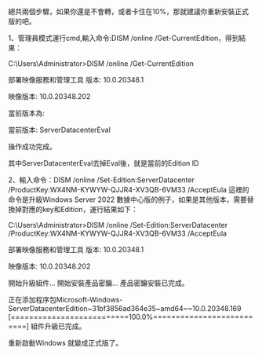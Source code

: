 總共兩個步驟，如果你還是不會轉，或者卡住在10%，那就建議你重新安裝正式版的吧。

1、管理員模式運行cmd,輸入命令:DISM /online /Get-CurrentEdition，得到結果：

C:\Users\Administrator>DISM /online /Get-CurrentEdition

部署映像服務和管理工具
版本: 10.0.20348.1

映像版本: 10.0.20348.202

當前版本為:

當前版本: ServerDatacenterEval

操作成功完成。

其中ServerDatacenterEval去掉Eval後，就是當前的Edition ID

2、輸入命令：DISM /online /Set-Edition:ServerDatacenter /ProductKey:WX4NM-KYWYW-QJJR4-XV3QB-6VM33 /AcceptEula 這裡的命令是升級Windows Server 2022 數據中心版的例子，如果是其他版本，需要替換掉對應的key和Edition，運行結果如下：

C:\Users\Administrator>DISM /online /Set-Edition:ServerDatacenter /ProductKey:WX4NM-KYWYW-QJJR4-XV3QB-6VM33 /AcceptEula

部署映像服務和管理工具
版本: 10.0.20348.1

映像版本: 10.0.20348.202

開始升級組件...
開始安裝產品密鑰...
產品密鑰安裝已完成。

正在添加程序包Microsoft-Windows-ServerDatacenterEdition~31bf3856ad364e35~amd64~~10.0.20348.169
[==========================100.0%==========================]
組件升級已完成。


重新啟動Windows 就變成正式版了。
